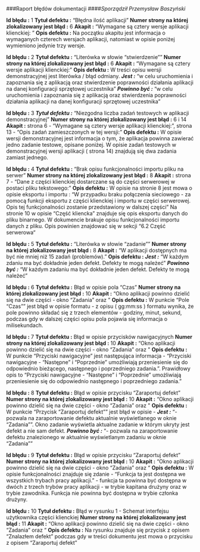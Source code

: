 ###Raport błędów dokumentacji
####*Sporządził Przemysław Baszyński*

**Id błędu :** 1
**Tytuł defektu :** “Błędna ilość aplikacji”
**Numer strony na której zlokalizowany jest błąd :** 6
**Akapit :** “Wymagane są cztery wersje aplikacji klienckiej: ”
**Opis defektu :** Na początku akapitu jest informacja o wymaganych czterech wersjach aplikacji, natomiast w opisie poniżej wymieniono jedynie trzy wersje.

**Id błędu :** 2
**Tytuł defektu :** “Literówka w słowie “stwierdzenie””
**Numer strony na której zlokalizowany jest błąd :** 6
**Akapit :** “Wymagane są cztery wersje aplikacji klienckiej:”
**Opis defektu :** W treści opisu wersji demonstracyjnej jest literówka / błąd odmiany. 
***Jest :*** “w celu uruchomienia i zapoznania się z aplikacją oraz stwierdzenie poprawności działania aplikacji na danej konfiguracji sprzętowej uczestnika”
***Powinno być :*** “w celu uruchomienia i zapoznania się z aplikacją oraz stwierdzenia poprawności działania aplikacji na danej konfiguracji sprzętowej uczestnika”

**Id błędu :** 3
***Tytuł defektu :*** “Niezgodna liczba zadań testowych w aplikacji demonstracyjnej”
**Numer strony na której zlokalizowany jest błąd :** 6 i 14
**Akapit :** strona 6 - “Wymagane są cztery wersje aplikacji klienckiej:”, strona 13 - “Opis zadań zamieszczonych w tej wersji:”
**Opis defektu :** W opisie wersji demonstracyjnej jest informacja o tym, że aplikacja powinna zawierać jedno zadanie testowe, opisane poniżej. W opisie zadań testowych w demonstracyjnej wersji aplikacji ( strona 14) znajdują się dwa zadania zamiast jednego.

**Id błędu :** 4
**Tytuł defektu :** “Brak opisu funkcjonalności importu pliku na serwer” 
**Numer strony na której zlokalizowany jest błąd :** 8
**Akapit :** strona 7 - “Dane z części klienckiej dostarczane są do części serwerowej w postaci pliku tekstowego:”
**Opis defektu :** W opisie na stronie 8 jest mowa o opisie eksportu i importu : “W przypadku braku połączenia sieciowego - za pomocą funkcji eksportu z części klienckiej i importu w części serwerowej. Opis tej funkcjonalności zostanie przedstawiony w dalszej części”
Na stronie 10 w opisie “Część kliencka” znajduje się opis eksportu danych do pliku binarnego. W dokumencie brakuje opisu funkcjonalności importu danych z pliku. Opis powinien znajdować się w sekcji “6.2 Część serwerowa“

**Id błędu :** 5
**Tytuł defektu :** “Literówka w słowie “zadanie””
**Numer strony na której zlokalizowany jest błąd :** 8
**Akapit :** “W aplikacji dostępnych ma być nie mniej niż 15 zadań (problemów).”
**Opis defektu :** 
***Jest :*** “W każdym zdaniu ma być dokładnie jeden defekt. Defekty te mogą należeć”
***Powinno być :*** “W każdym zadaniu ma być dokładnie jeden defekt. Defekty te mogą należeć”

**Id błędu :** 6
**Tytuł defektu :** Błąd w opisie pola “Czas”
**Numer strony na której zlokalizowany jest błąd :** 10
**Akapit :** “Okno aplikacji powinno dzielić się na dwie części - okno “Zadania” oraz ”
**Opis defektu :** W punkcie “Pole “Czas”” jest błąd w opisie formatu - z opisu ( gg:mm:ss ) formatu wynika, że pole powinno składać się z trzech elementów - godziny, minut, sekund, podczas gdy w dalszej części opisu pola pojawia się informacja o milisekundach.

**Id błędu :** 7
**Tytuł defektu :** Błąd w opisie przycisków nawigacyjnych
**Numer strony na której zlokalizowany jest błąd :** 10
**Akapit :** “Okno aplikacji powinno dzielić się na dwie części - okno “Zadania” oraz "
**Opis defektu :** W punkcie “Przyciski nawigacyjne” jest następująca informacja - “Przyciski nawigacyjne - “Następne” i “Poprzednie” umożliwiają przeniesienie się do odpowiednio bieżącego, następnego i poprzedniego zadania.”. Prawidłowy opis to “Przyciski nawigacyjne - “Następne” i “Poprzednie” umożliwiają przeniesienie się do odpowiednio następnego i poprzedniego zadania.”

**Id błędu :** 8
**Tytuł defektu :** Błąd w opisie przycisku “Zaraportuj defekt” 
**Numer strony na której zlokalizowany jest błąd :** 10
**Akapit :** “Okno aplikacji powinno dzielić się na dwie części - okno “Zadania” oraz "
**Opis defektu :** W punkcie “Przycisk “Zaraportuj defekt”” jest błąd w opisie - 
***Jest :*** “- pozwala na zaraportowanie defektu aktualnie wyświetlanego w oknie “Zadania””. 
Okno zadanie wyświetla aktualne zadanie w którym ukryty jest defekt a nie sam defekt. 
***Powinno być :*** “- pozwala na zaraportowanie defektu znalezionego w aktualnie wyświetlanym zadaniu w oknie “Zadania””

**Id błędu :** 9
**Tytuł defektu :** Błąd w opisie przycisku “Zaraportuj defekt”
**Numer strony na której zlokalizowany jest błąd :** 10
**Akapit :** “Okno aplikacji powinno dzielić się na dwie części - okno “Zadania” oraz “
**Opis defektu :** W opisie funkcjonalności znajduje się zdanie - “Funkcja ta jest dostępna we wszystkich trybach pracy aplikacji.” - funkcja ta powinna być dostępna w dwóch z trzech trybów pracy aplikacji - w trybie kapitana drużyny oraz w trybie zawodnika. Funkcja nie powinna być dostępna w trybie członka drużyny.

**Id błędu :** 10
**Tytuł defektu :** Błąd w rysunku 1 - Schemat interfejsu użytkownika części klienckiej
**Numer strony na której zlokalizowany jest błąd :** 11
**Akapit :** “Okno aplikacji powinno dzielić się na dwie części - okno “Zadania” oraz “
**Opis defektu :**  Na rysunku znajduje się przycisk z opisem “Znalazłem defekt” podczas gdy w treści dokumentu jest mowa o przycisku z opisem “Zaraportuj defekt”
